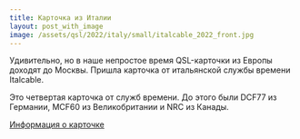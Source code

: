 ```yaml
---
title: Карточка из Италии
layout: post_with_image
image: /assets/qsl/2022/italy/small/italcable_2022_front.jpg
---
```


Удивительно, но в наше непростое время
QSL-карточки из Европы доходят до Москвы.
Пришла карточка от итальянской службы времени
Italcable.

Это четвертая карточка от служб времени.
До этого были DCF77 из Германии, MCF60 из
Великобритании и NRC из Канады.

[Информация о карточке](/qsls/italcable_2022.html)
